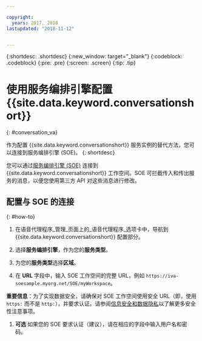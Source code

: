 ```yaml
---

copyright:
  years: 2017, 2018
lastupdated: "2018-11-12"


---
```


{:shortdesc: .shortdesc}
{:new_window: target="_blank"}
{:codeblock: .codeblock}
{:pre: .pre}
{:screen: .screen}
{:tip: .tip}

# 使用服务编排引擎配置 {{site.data.keyword.conversationshort}}
{: #conversation_va}

作为配置 {{site.data.keyword.conversationshort}} 服务实例的替代方法，您可以连接到服务编排引擎 (SOE)。
{: shortdesc}

您可以通过[服务编排引擎 (SOE)](about.html#arch-soe) 连接到 {{site.data.keyword.conversationshort}} 工作空间。SOE 可拦截传入和传出服务的消息，以便您使用第三方 API 对这些消息进行修改。

## 配置与 SOE 的连接
{: #how-to}

1. 在语音代理程序_管理_页面上的_语音代理程序_选项卡中，导航到 {{site.data.keyword.conversationshort}} 配置部分。

1. 选择**服务编排引擎**，作为您的**服务类型**。

1. 为您的**服务类型**选择**区域**。

1. 在 **URL** 字段中，输入 SOE 工作空间的完整 URL，例如 `https://iva-soesample.myorg.net/SOE/myWorkspace`。

  **重要信息**：为了实现数据安全，请确保对 SOE 工作空间使用安全 URL（即，使用 `https:` 而不是 `http:`），并要求认证。请参阅[信息安全和数据隐私](infosec.html)以了解更多安全性注意事项。

1. **可选** 如果您的 SOE 要求认证（建议），请在相应的字段中输入用户名和密码。
